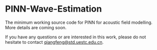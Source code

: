 # PINN-Wave-Estimation
The minimum working source code for PINN for acoustic field modelling. More details are coming soon.

If you have any questions or are interested in this work, please do not hesitate to contact qiangfeng@std.uestc.edu.cn.
